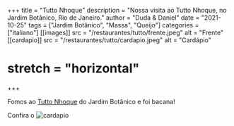 +++
title = "Tutto Nhoque"
description = "Nossa visita ao Tutto Nhoque, no Jardim Botânico, Rio de Janeiro."
author = "Duda & Daniel"
date = "2021-10-25"
tags = ["Jardim Botânico", "Massa", "Queijo"]
categories = ["italiano"]
[[images]]
  src = "/restaurantes/tutto/frente.jpeg"
  alt = "Frente"
[[cardapio]]
  src = "/restaurantes/tutto/cardapio.jpeg"
  alt = "Cardápio"
  # stretch = "horizontal"
+++

Fomos ao [Tutto Nhoque](https://tuttonhoque.com.br/) do Jardim Botânico e foi bacana!

Confira o ![cardapio](/restaurantes/tutto/cardapio.jpeg "Cardápio")
